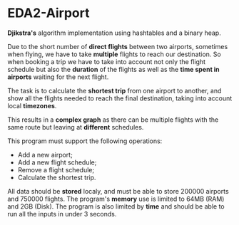 # EDA2-Airport

**Djikstra's** algorithm implementation using hashtables and a binary heap.

Due to the short number of **direct flights** between two airports, sometimes when flying, we have to take **multiple** flights to reach our destination.
So when booking a trip we have to take into account not only the flight schedule but also the **duration** of the flights as well as the **time spent in airports** waiting for the next flight.

The task is to calculate the **shortest trip** from one airport to another, and show all the flights needed to reach the final destination, taking into account local **timezones**.

This results in a **complex graph** as there can be multiple flights with the same route but leaving at **different** schedules.

This program must support the following operations:
- Add a new airport;
- Add a new flight schedule;
- Remove a flight schedule;
- Calculate the shortest trip.

All data should be **stored** localy, and must be able to store 200000 airports and 750000 flights.
The program's **memory** use is limited to 64MB (RAM) and 2GB (Disk).
The program is also limited by **time** and should be able to run all the inputs in under 3 seconds.
